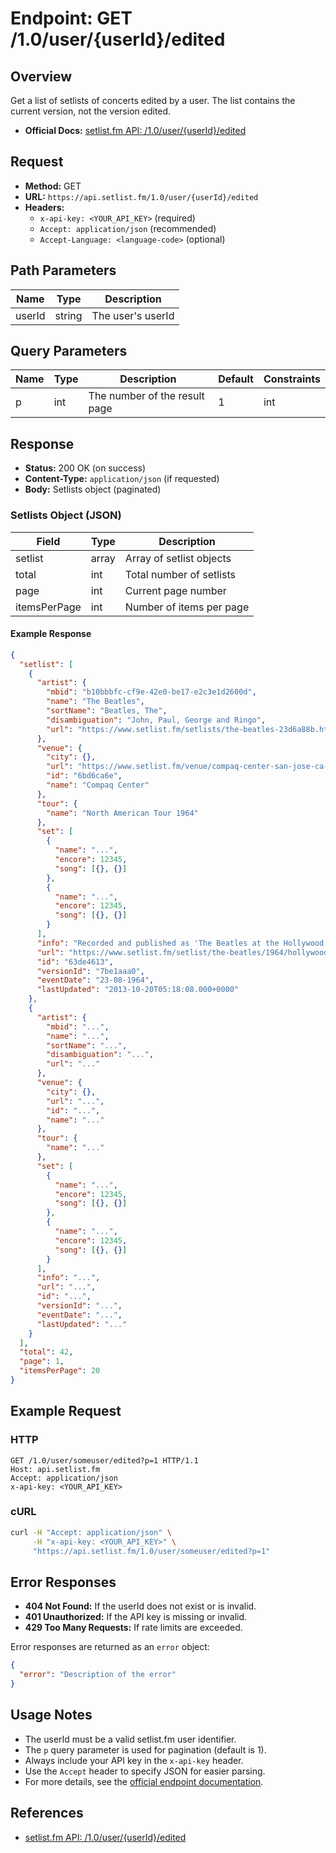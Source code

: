 # Endpoint: GET /1.0/user/{userId}/edited

## Overview

Get a list of setlists of concerts edited by a user. The list contains the current version, not the version edited.

- **Official Docs:** [setlist.fm API: /1.0/user/{userId}/edited](https://api.setlist.fm/docs/1.0/resource__1.0_user__userId__edited.html)

## Request

- **Method:** GET
- **URL:** `https://api.setlist.fm/1.0/user/{userId}/edited`
- **Headers:**
  - `x-api-key: <YOUR_API_KEY>` (required)
  - `Accept: application/json` (recommended)
  - `Accept-Language: <language-code>` (optional)

## Path Parameters

| Name   | Type   | Description      |
|--------|--------|------------------|
| userId | string | The user's userId|

## Query Parameters

| Name | Type | Description                        | Default | Constraints |
|------|------|------------------------------------|---------|-------------|
| p    | int  | The number of the result page      | 1       | int         |

## Response

- **Status:** 200 OK (on success)
- **Content-Type:** `application/json` (if requested)
- **Body:** Setlists object (paginated)

### Setlists Object (JSON)

| Field         | Type    | Description                        |
|-------------- |---------|------------------------------------|
| setlist       | array   | Array of setlist objects           |
| total         | int     | Total number of setlists           |
| page          | int     | Current page number                |
| itemsPerPage  | int     | Number of items per page           |

#### Example Response

```json
{
  "setlist": [
    {
      "artist": {
        "mbid": "b10bbbfc-cf9e-42e0-be17-e2c3e1d2600d",
        "name": "The Beatles",
        "sortName": "Beatles, The",
        "disambiguation": "John, Paul, George and Ringo",
        "url": "https://www.setlist.fm/setlists/the-beatles-23d6a88b.html"
      },
      "venue": {
        "city": {},
        "url": "https://www.setlist.fm/venue/compaq-center-san-jose-ca-usa-6bd6ca6e.html",
        "id": "6bd6ca6e",
        "name": "Compaq Center"
      },
      "tour": {
        "name": "North American Tour 1964"
      },
      "set": [
        {
          "name": "...",
          "encore": 12345,
          "song": [{}, {}]
        },
        {
          "name": "...",
          "encore": 12345,
          "song": [{}, {}]
        }
      ],
      "info": "Recorded and published as 'The Beatles at the Hollywood Bowl'",
      "url": "https://www.setlist.fm/setlist/the-beatles/1964/hollywood-bowl-hollywood-ca-63de4613.html",
      "id": "63de4613",
      "versionId": "7be1aaa0",
      "eventDate": "23-08-1964",
      "lastUpdated": "2013-10-20T05:18:08.000+0000"
    },
    {
      "artist": {
        "mbid": "...",
        "name": "...",
        "sortName": "...",
        "disambiguation": "...",
        "url": "..."
      },
      "venue": {
        "city": {},
        "url": "...",
        "id": "...",
        "name": "..."
      },
      "tour": {
        "name": "..."
      },
      "set": [
        {
          "name": "...",
          "encore": 12345,
          "song": [{}, {}]
        },
        {
          "name": "...",
          "encore": 12345,
          "song": [{}, {}]
        }
      ],
      "info": "...",
      "url": "...",
      "id": "...",
      "versionId": "...",
      "eventDate": "...",
      "lastUpdated": "..."
    }
  ],
  "total": 42,
  "page": 1,
  "itemsPerPage": 20
}
```

## Example Request

### HTTP
```http
GET /1.0/user/someuser/edited?p=1 HTTP/1.1
Host: api.setlist.fm
Accept: application/json
x-api-key: <YOUR_API_KEY>
```

### cURL
```sh
curl -H "Accept: application/json" \
     -H "x-api-key: <YOUR_API_KEY>" \
     "https://api.setlist.fm/1.0/user/someuser/edited?p=1"
```

## Error Responses

- **404 Not Found:** If the userId does not exist or is invalid.
- **401 Unauthorized:** If the API key is missing or invalid.
- **429 Too Many Requests:** If rate limits are exceeded.

Error responses are returned as an `error` object:
```json
{
  "error": "Description of the error"
}
```

## Usage Notes

- The userId must be a valid setlist.fm user identifier.
- The `p` query parameter is used for pagination (default is 1).
- Always include your API key in the `x-api-key` header.
- Use the `Accept` header to specify JSON for easier parsing.
- For more details, see the [official endpoint documentation](https://api.setlist.fm/docs/1.0/resource__1.0_user__userId__edited.html).

## References
- [setlist.fm API: /1.0/user/{userId}/edited](https://api.setlist.fm/docs/1.0/resource__1.0_user__userId__edited.html) 